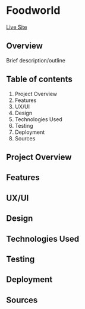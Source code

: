 # **Foodworld**

[Live Site](https://www.example.com)

## Overview

Brief description/outline

## Table of contents

1. Project Overview
2. Features
3. UX/UI
4. Design
5. Technologies Used
6. Testing
7. Deployment
8. Sources 

## Project Overview
## Features
## UX/UI
## Design
## Technologies Used
## Testing
## Deployment
## Sources 

